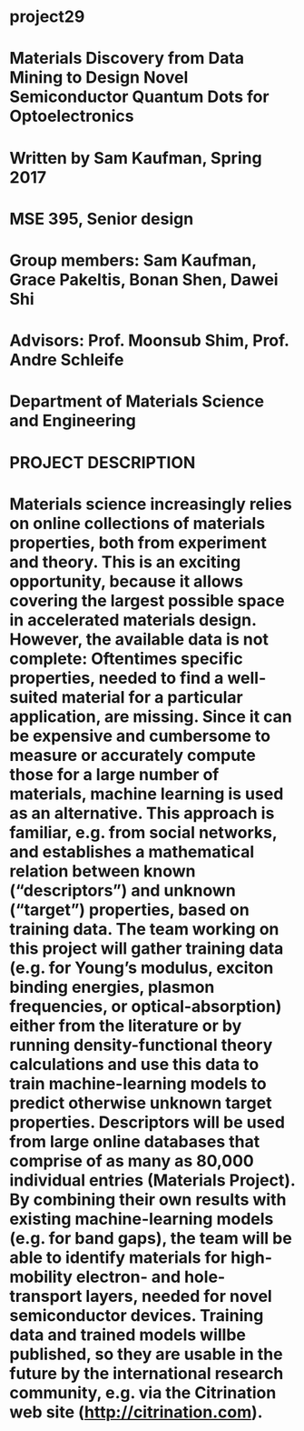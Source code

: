 # project29

#  Materials Discovery from Data Mining to Design Novel Semiconductor Quantum Dots for Optoelectronics

# Written by Sam Kaufman, Spring 2017
# MSE 395, Senior design
# Group members: Sam Kaufman, Grace Pakeltis, Bonan Shen, Dawei Shi
# Advisors: Prof. Moonsub Shim, Prof. Andre Schleife
# Department of Materials Science and Engineering

# PROJECT DESCRIPTION
# Materials science increasingly relies on online collections of materials properties, both from experiment and theory. This is an exciting opportunity, because it allows covering the largest possible space in accelerated materials design. However, the available data is not complete: Oftentimes specific properties, needed to find a well-suited material for a particular application, are missing. Since it can be expensive and cumbersome to measure or accurately compute those for a large number of materials, machine learning is used as an alternative. This approach is familiar, e.g. from social networks, and establishes a mathematical relation between known (“descriptors”) and unknown (“target”) properties, based on training data. The team working on this project will gather training data (e.g. for Young’s modulus, exciton binding energies, plasmon frequencies, or optical-absorption) either from the literature or by running density-functional theory calculations and use this data to train machine-learning models to predict otherwise unknown target properties. Descriptors will be used from large online databases that comprise of as many as 80,000 individual entries (Materials Project). By combining their own results with existing machine-learning models (e.g. for band gaps), the team will be able to identify materials for high-mobility electron- and hole-transport layers, needed for novel semiconductor devices. Training data and trained models willbe published, so they are usable in the future by the international research community, e.g. via the Citrination web site (http://citrination.com).


